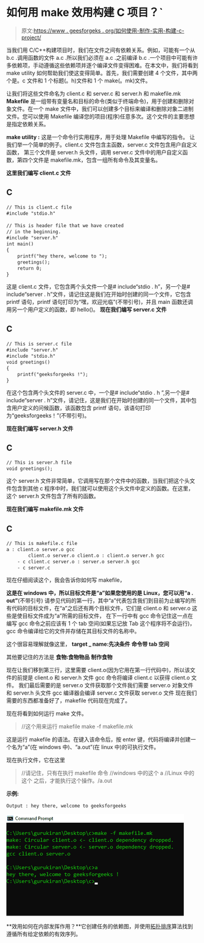 # 如何用 make 效用构建 C 项目？`

> 原文:[https://www . geesforgeks . org/如何使用-制作-实用-构建-c-project/](https://www.geeksforgeeks.org/how-to-use-make-utility-to-build-c-projects/)

当我们用 C/C++构建项目时，我们在文件之间有依赖关系。例如，可能有一个从 b.c .调用函数的文件 a.c .所以我们必须在 a.c .之前编译 b.c .一个项目中可能有许多依赖项，手动遵循这些依赖项并逐个编译文件变得困难。在本文中，我们将看到 make utility 如何帮助我们使这变得简单。首先，我们需要创建 4 个文件，其中两个是。c 文件和 1 个标题(。h)文件和 1 个 make(。mk)文件。

让我们将这些文件命名为 client.c 和 server.c 和 server.h 和 makefile.mk
**Makefile** 是一组带有变量名和目标的命令(类似于终端命令)，用于创建和删除对象文件。在一个 make 文件中，我们可以创建多个目标来编译和删除对象二进制文件。您可以使用 Makefile 编译您的项目(程序)任意多次。这个文件的主要思想是指定依赖关系。

**make utility :** 这是一个命令行实用程序，用于处理 Makefile 中编写的指令。
让我们举一个简单的例子。client.c 文件包含主函数，server.c 文件包含用户自定义函数，
第三个文件是 server.h 头文件，调用 server.c 文件中的用户自定义函数，第四个文件是 makefile.mk，包含一组所有命令及其变量名。

**这里我们编写 client.c 文件**

## C

```
// This is client.c file
#include "stdio.h"

// This is header file that we have created
// in the beginning.
#include "server.h"
int main()
{
    printf("hey there, welcome to ");
    greetings();
    return 0;
}
```

这是 client.c 文件，它包含两个头文件一个是# include“stdio . h”，另一个是# include“server . h”文件，请记住这是我们在开始时创建的同一个文件，它包含 printf 语句，printf 语句打印为“嘿，欢迎光临”(不带引号)，并且 main 函数还调用另一个用户定义的函数，即 hello()。
**现在我们编写 server.c 文件**

## C

```
// This is server.c file
#include "server.h"
#include "stdio.h"
void greetings()
{
    printf("geeksforgeeks !");
}
```

在这个包含两个头文件的 server.c 中，一个是# include“stdio . h ”,另一个是# include“server . h”文件，请记住，这是我们在开始时创建的同一个文件，其中包含用户定义的问候函数，该函数包含 printf 语句，该语句打印为“geeksforgeeks！”(不带引号)。

**现在我们编写 server.h 文件**

## C

```
// This is server.h file
void greetings();
```

这个 server.h 文件非常简单，它调用写在那个文件中的函数，当我们把这个头文件包含到其他 c 程序中时，我们就可以使用这个头文件中定义的函数。在这里，这个 server.h 文件包含了所有的函数。

**现在我们编写 makefile.mk 文件**

## C

```
// This is makefile.c file
a : client.o server.o gcc
        client.o server.o client.o : client.o server.h gcc
    - c client.c server.o : server.o server.h gcc
    - c server.c
```

现在仔细阅读这个，我会告诉你如何写 makefile，

**这是在 windows 中，所以目标文件是“a”如果您使用的是 Linux，您可以用“a . out”**(不带引号)
请参见代码的第一行，其中“a”代表包含我们到目前为止编写的所有代码的目标文件，在“a”之后还有两个目标文件，它们是 client.o 和 server.o 这些是使目标文件成为“a”所需的目标文件， 在下一行中有 gcc 命令记住这一点在编写 gcc 命令之前应该有 1 个 tab 空间(如果忘记放 Tab 这个程序将不会运行)，gcc 命令编译给它的文件并存储在其目标文件的名称中。

这个很容易理解就像这里，
**target _ name:先决条件**
**命令带 tab 空间**

其他要记住的方法是
**食物:食物物品**
**制作食物**

现在让我们移到第三行，这里需要 client.o(因为它用在第一行代码中)，所以该文件的前提是 client.o 和 server.h 文件 gcc 命令将编译 client.c 以获得 client.o 文件。
我们最后需要的是 server.o 文件获取那个文件我们需要 server.o 对象文件和 server.h 头文件
gcc 编译器会编译 server.c 文件获取 server.o 文件
现在我们需要的东西都准备好了，makefile 代码现在完成了。

现在将看到如何运行 make 文件。

> //这个用来运行 makefile
> make -f makefile.mk

这是运行 makefile 的语法。在键入该命令后，按 enter 键，代码将编译并创建一个名为“a”(在 windows 中)、“a.out”(在 linux 中)的可执行文件。

现在执行文件，它在这里

> //请记住，只有在执行 makefile 命令
> //windows 中的这个
> a
> //Linux 中的这个
> 之后，才能执行这个操作。/a.out

**示例:**

```
Output : hey there, welcome to geeksforgeeks

```

![](img/2496a7e6887620a92d08d7ca8db0a02a.png)

**效用如何在内部发挥作用？**它创建任务的依赖图，并使用[拓扑排序](https://www.geeksforgeeks.org/topological-sorting/)算法找到遵循所有给定依赖的有效序列。